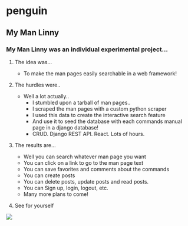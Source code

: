 # penguin
## My Man Linny

### My Man Linny was an individual experimental project...

1. The idea was...
    - To make the man pages easily searchable in a web framework! 

2. The hurdles were.. 
    - Well a lot actually..
        + I stumbled upon a tarball of man pages..
        + I scraped the man pages with a custom python scraper
        + I used this data to create the interactive search feature
        + And use it to seed the database with each commands manual page in a django database!
        + CRUD.  Django REST API.  React.  Lots of hours.

3. The results are...
    - Well you can search whatever man page you want
    - You can click on a link to go to the man page text
    - You can save favorites and comments about the commands
    - You can create posts
    - You can delete posts, update posts and read posts.
    - You can Sign up, login, logout, etc.
    - Many more plans to come!

4. See for yourself 

![](linny.gif)